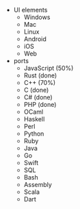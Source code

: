 * UI elements
  * Windows
  * Mac
  * Linux
  * Android
  * iOS
  * Web
* ports
  * JavaScript (50%)
  * Rust (done)
  * C++ (70%)
  * C (done)
  * C# (done)
  * PHP (done)
  * OCaml
  * Haskell
  * Perl
  * Python
  * Ruby
  * Java
  * Go
  * Swift
  * SQL
  * Bash
  * Assembly
  * Scala
  * Dart